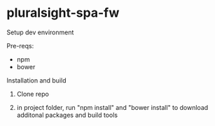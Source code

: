 # pluralsight-spa-fw

Setup dev environment

Pre-reqs:
* npm
* bower

Installation and build

1. Clone repo

2. in project folder, run "npm install" and "bower install" to download additonal packages and build tools
